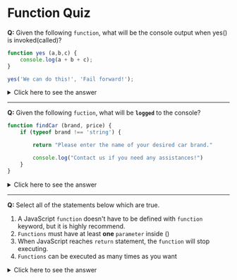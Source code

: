 # Function Quiz


**Q:** Given the following `function`, what will be the console output when yes() is invoked(called)?

```js
function yes (a,b,c) {
    console.log(a + b + c);
}

yes('We can do this!', 'Fail forward!');
```
<details>
<summary>Click here to see the answer</summary>

>**Answer:** "We can do this! Fail forward! undefined" will be logged to the `console` because when a `function` executes, any arguments that are not passed-in have a value of: `undefined.`
</details>


---


**Q:** Given the following `fuction`, what will be **`logged`** to the console?

```js
function findCar (brand, price) {
    if (typeof brand !== 'string') {

        return "Please enter the name of your desired car brand."

        console.log("Contact us if you need any assistances!")
    }
}
```

<details>
<summary>Click here to see the answer</summary>

>**Answer:** Nothing will be logged to the `console` because when a `return` statement is used in a `function` body, the execution of the `function` is stopped. 

>Think it this way, there is a box and it is closed. If it is closed, we can't add more, right? `return` is like closing a `function`, telling you that we end this `function` here! don't add more! **This is the end!**

>Try moving the `console.log` above the `return` statement and see if the `console.log` prints out the message inside ()
</details>

---

**Q:** Select all of the statements below which are true.

1. A JavaScript `function` doesn't have to be defined with `function` keyword, but it is highly recommend.
2. `Functions` must have at least **one** `parameter` inside ()
3. When JavaScript reaches `return` statement, the `function` will stop executing.
4. `Functions` can be executed as many times as you want


<details>
<summary>Click here to see the answer</summary>

>**Answer:** 3 and 4 are the only true statments. A function must be defined with the `function` keyword. Your functions don't have to have parameters. 
</details>